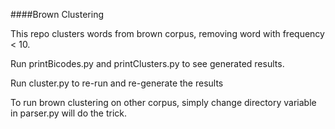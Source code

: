 ####Brown Clustering

This repo clusters words from brown corpus, removing word with frequency < 10.

Run printBicodes.py and printClusters.py to see generated results.

Run cluster.py to re-run and re-generate the results

To run brown clustering on other corpus, simply change directory variable in parser.py will do the trick.
